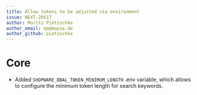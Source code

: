 ```yaml
---
title: Allow tokens to be adjusted via environment
issue: NEXT-20517
author: Moritz Pietzschke
author_email: mp@mopie.de
author_github: pietzschke
---
```

# Core
* Added `SHOPWARE_DBAL_TOKEN_MINIMUM_LENGTH` .env variable, which allows to configure the minimum token length for search keywords.

